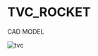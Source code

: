 # TVC_ROCKET

CAD MODEL 

![tvc](https://github.com/PIEspace/TVC_ROCKET/assets/134577378/36f0c02e-f284-4aff-a4af-a9b4eb842718)
